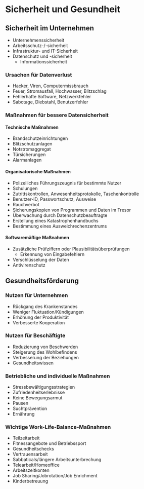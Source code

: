 # Sicherheit und Gesundheit

## Sicherheit im Unternehmen
- Unternehmenssicherheit
- Arbeitsschutz-/-sicherheit
- Infrastruktur- und IT-Sicherheit
- Datenschutz und -sicherheit
  - Informationssicherheit
 
### Ursachen für Datenverlust
- Hacker, Viren, Computermissbrauch
- Feuer, Stromausfall, Hochwasser, Blitzschlag
- Fehlerhafte Software, Netzwerkfehler
- Sabotage, Diebstahl, Benutzerfehler

### Maßnahmen für bessere Datensicherheit

#### Technische Maßnahmen
- Brandschutzeinrichtungen
- Blitzschutzanlagen
- Notstromaggregat
- Türsicherungen
- Alarmanlagen

#### Organisatorische Maßnahmen
- Polizeiliches Führungszeugnis für bestimmte Nutzer
- Schulungen
- Zutrittskontrollen, Anwesenheitsprotokolle, Taschenkontrolle
- Benutzer-ID, Passwortschutz, Ausweise
- Rauchverbot
- Sicherungskopien von Programmen und Daten im Tresor
- Überwachung durch Datenschutzbeauftragte
- Erstellung eines Katastrophenhandbuchs
- Bestimmung eines Ausweichrechenzentrums

#### Softwaremäßige Maßnahmen
- Zusätzliche Prüfziffern oder Plausibilitätsüberprüfungen
  - Erkennung von Eingabefehlern
- Verschlüsselung der Daten
- Antivirenschutz

## Gesundheitsförderung

### Nutzen für Unternehmen
- Rückgang des Krankenstandes
- Weniger Fluktuation/Kündigungen
- Erhöhung der Produktivität
- Verbesserte Kooperation

### Nutzen für Beschäftigte
- Reduzierung von Beschwerden
- Steigerung des Wohlbefindens
- Verbesserung der Beziehungen
- Gesundheitswissen

### Betriebliche und individuelle Maßnahmen
- Stressbewältigungsstrategien
- Zufriedenheitserlebnisse
- Keine Bewegungsarmut
- Pausen
- Suchtprävention
- Ernährung

### Wichtige Work-Life-Balance-Maßnahmen
- Teilzeitarbeit
- Fitnessangebote und Betriebssport
- Gesundheitschecks
- Vertrauensarbeit
- Sabbaticals/längere Arbeitsunterbrechung
- Telearbeit/Homeoffice
- Arbeitszeitkonten
- Job Sharing/Jobrotation/Job Enrichment
- Kinderbetreuung
